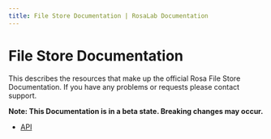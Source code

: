 ```yaml
---
title: File Store Documentation | RosaLab Documentation
---
```


# File Store Documentation

This describes the resources that make up the official Rosa File Store Documentation. If you have any problems or requests please contact support.

**Note: This Documentation is in a beta state. Breaking changes may occur.**

* <a href="/file_store/api/">API</a>
<!-- * <a href="/file_store/deployment/">Deployment</a> -->